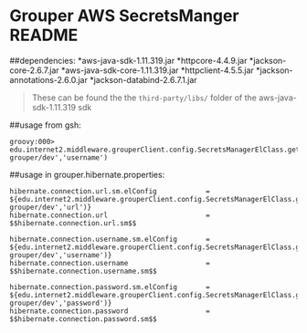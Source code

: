 # Grouper AWS SecretsManger README

##dependencies:
*aws-java-sdk-1.11.319.jar
*httpcore-4.4.9.jar
*jackson-core-2.6.7.jar
*aws-java-sdk-core-1.11.319.jar
*httpclient-4.5.5.jar
*jackson-annotations-2.6.0.jar
*jackson-databind-2.6.7.1.jar

>These can be found the the `third-party/libs/` folder of the aws-java-sdk-1.11.319 sdk

##usage from gsh:
```
groovy:000> edu.internet2.middleware.grouperClient.config.SecretsManagerElClass.getSecret('/js-grouper/dev','username')
```

##usage in grouper.hibernate.properties:
```
hibernate.connection.url.sm.elConfig            = ${edu.internet2.middleware.grouperClient.config.SecretsManagerElClass.getSecret('/js-grouper/dev','url')}
hibernate.connection.url                        = $$hibernate.connection.url.sm$$

hibernate.connection.username.sm.elConfig       = ${edu.internet2.middleware.grouperClient.config.SecretsManagerElClass.getSecret('/js-grouper/dev','username')}
hibernate.connection.username                   = $$hibernate.connection.username.sm$$

hibernate.connection.password.sm.elConfig       = ${edu.internet2.middleware.grouperClient.config.SecretsManagerElClass.getSecret('/js-grouper/dev','password')}
hibernate.connection.password                   = $$hibernate.connection.password.sm$$
```
